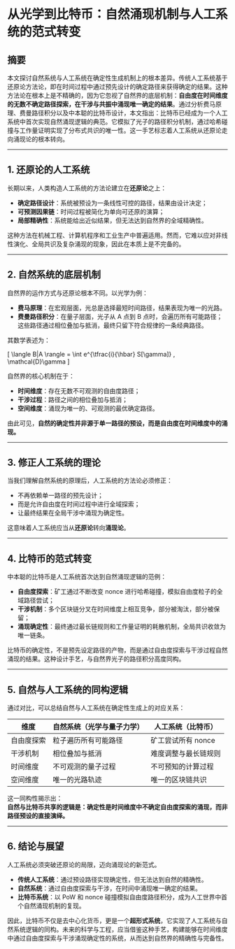 # 从光学到比特币：自然涌现机制与人工系统的范式转变

## 摘要  
本文探讨自然系统与人工系统在确定性生成机制上的根本差异。传统人工系统基于还原论方法论，即在时间过程中通过预先设计的确定路径来获得确定的结果。这种方法论在根本上是不精确的，因为它忽视了自然界的底层机制：**自由度在时间维度的无数不确定路径探索，在干涉与共振中涌现唯一确定的结果**。通过分析费马原理、费曼路径积分以及中本聪的比特币设计，本文指出：比特币已经成为一个人工系统中首次实现自然涌现逻辑的典范。它模拟了光子的路径积分机制，通过哈希碰撞与工作量证明实现了分布式共识的唯一性。这一手艺标志着人工系统从还原论走向涌现论的根本转向。

---

## 1. 还原论的人工系统  
长期以来，人类构造人工系统的方法论建立在**还原论**之上：  
- **确定路径设计**：系统被预设为一条线性可控的路径，结果由设计决定；  
- **可预测因果链**：时间过程被简化为单向可还原的演算；  
- **局部精确性**：系统能给出近似结果，但无法达到自然界的全域精确性。  

这种方法在机械工程、计算机程序和工业生产中普遍适用。然而，它难以应对非线性演化、全局共识及复杂涌现的现象，因此在本质上是不完备的。

---

## 2. 自然系统的底层机制  
自然界的运作方式与还原论根本不同。以光学为例：  

- **费马原理**：在宏观层面，光总是选择最短时间路径，结果表现为唯一的光路。  
- **费曼路径积分**：在量子层面，光子从 A 点到 B 点时，会遍历所有可能路径；这些路径通过相位叠加与抵消，最终只留下符合规律的一条经典路径。  

其数学表述为：  

\[
\langle B|A \rangle = \int e^{\tfrac{i}{\hbar} S[\gamma]} \, \mathcal{D}\gamma
\]

自然界的核心机制在于：  
- **时间维度**：存在无数不可观测的自由度路径；  
- **干涉过程**：路径之间的相位叠加与抵消；  
- **空间维度**：涌现为唯一的、可观测的最优确定路径。  

由此可见，**自然的确定性并非源于单一路径的预设，而是自由度在时间维度中的涌现。**

---

## 3. 修正人工系统的理论  
当我们理解自然系统的原理后，人工系统的方法论必须修正：  
- 不再依赖单一路径的预先设计；  
- 而是允许自由度在时间过程中进行全域探索；  
- 让最终结果在全局干涉中涌现为确定性。  

这意味着人工系统应当从**还原论**转向**涌现论**。  

---

## 4. 比特币的范式转变  
中本聪的比特币是人工系统首次达到自然涌现逻辑的范例：  

- **自由度探索**：矿工通过不断改变 nonce 进行哈希碰撞，模拟自由度粒子的全域路径尝试；  
- **干涉机制**：多个区块链分叉在时间维度上相互竞争，部分被淘汰，部分被保留；  
- **涌现确定性**：最终通过最长链规则和工作量证明的耗散机制，全局共识收敛为唯一链条。  

比特币的确定性，不是预先设定路径的产物，而是通过自由度探索与干涉过程自然涌现的结果。这种设计手艺，与自然界光子的路径积分高度同构。  

---

## 5. 自然与人工系统的同构逻辑  
通过对比，可以总结自然与人工系统在确定性生成上的对应关系：  

| 维度 | 自然系统（光学与量子力学） | 人工系统（比特币） |
|------|---------------------------|--------------------|
| 自由度探索 | 粒子遍历所有可能路径 | 矿工尝试所有 nonce |
| 干涉机制 | 相位叠加与抵消 | 难度调整与最长链规则 |
| 时间维度 | 不可观测的量子过程 | 不可预知的计算过程 |
| 空间维度 | 唯一的光路轨迹 | 唯一的区块链共识 |

这一同构性揭示出：  
**自然与比特币共享的逻辑是：确定性是时间维度中不确定自由度探索的涌现，而非路径预设的直接演绎。**

---

## 6. 结论与展望  
人工系统必须突破还原论的局限，迈向涌现论的新范式。  
- **传统人工系统**：通过预设路径实现确定性，但无法达到自然的精确性。  
- **自然系统**：通过自由度探索与干涉，在时间中涌现唯一确定的结果。  
- **比特币系统**：以 PoW 和 nonce 碰撞模拟自由度路径积分，成为人工世界中首个自然涌现机制的复现。  

因此，比特币不仅是去中心化货币，更是一个**超形式系统**，它实现了人工系统与自然系统逻辑的同构。未来的科学与工程，应当借鉴这种手艺，构建能够在时间维度中通过自由度探索与干涉涌现确定性的系统，从而达到自然界的精确性与完备性。
